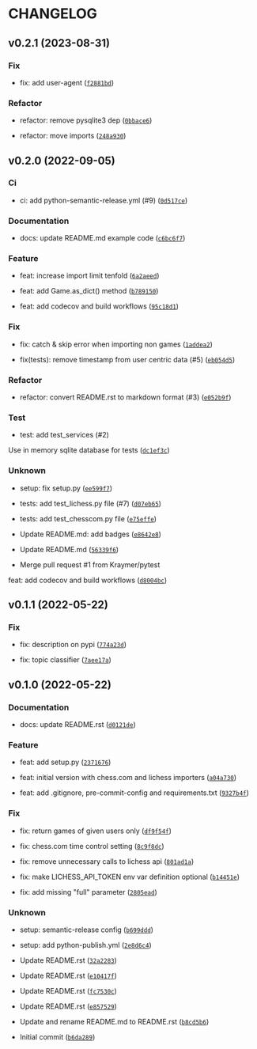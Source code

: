 # CHANGELOG



## v0.2.1 (2023-08-31)

### Fix

* fix: add user-agent ([`f2881bd`](https://github.com/Kraymer/pawnstore/commit/f2881bdb1c965f118537aeeba1e1fe88f0560868))

### Refactor

* refactor: remove pysqlite3 dep ([`0bbace6`](https://github.com/Kraymer/pawnstore/commit/0bbace6de2852808ebc98aa2d4a663e52574d2fc))

* refactor: move imports ([`248a930`](https://github.com/Kraymer/pawnstore/commit/248a9303dec9a9c822a48ad0851c02fa6eb409eb))


## v0.2.0 (2022-09-05)

### Ci

* ci: add python-semantic-release.yml (#9) ([`0d517ce`](https://github.com/Kraymer/pawnstore/commit/0d517ce09e9b3603392bbd1b3066ee549eb9ab21))

### Documentation

* docs: update README.md example code ([`c6bc6f7`](https://github.com/Kraymer/pawnstore/commit/c6bc6f74ee620ef1aa7107e5054cc63205845f25))

### Feature

* feat: increase import limit tenfold ([`6a2aeed`](https://github.com/Kraymer/pawnstore/commit/6a2aeedeae3b9538d8624d49a0c437dc9efd9bb8))

* feat: add Game.as_dict() method ([`b789150`](https://github.com/Kraymer/pawnstore/commit/b7891504841a9b579c8c87b64c51e4110d9e0203))

* feat: add codecov and build workflows ([`95c18d1`](https://github.com/Kraymer/pawnstore/commit/95c18d18e5cae693d2f86923a07c351143f40c93))

### Fix

* fix: catch &amp; skip error when importing non games ([`1addea2`](https://github.com/Kraymer/pawnstore/commit/1addea230ed14cbf2be15079063286f55d0341a8))

* fix(tests): remove timestamp from user centric data (#5) ([`eb054d5`](https://github.com/Kraymer/pawnstore/commit/eb054d50601bf452dabfd8e5d73447d46c316aad))

### Refactor

* refactor: convert README.rst to markdown format (#3) ([`e052b9f`](https://github.com/Kraymer/pawnstore/commit/e052b9f60eb28fb973bb33e5f98168414e273c5a))

### Test

* test: add test_services (#2)

Use in memory sqlite database for tests ([`dc1ef3c`](https://github.com/Kraymer/pawnstore/commit/dc1ef3c72f66aaf009b47088b3bca2abfdc472ff))

### Unknown

* setup: fix setup.py ([`ee599f7`](https://github.com/Kraymer/pawnstore/commit/ee599f7f89c6fb517102bf86e59f5e63d7fd1b00))

* tests: add test_lichess.py file (#7) ([`d07eb65`](https://github.com/Kraymer/pawnstore/commit/d07eb6596acc1bf06590bfa41f91279951bfaa84))

* tests: add test_chesscom.py file ([`e75effe`](https://github.com/Kraymer/pawnstore/commit/e75effe84546b106fee642d7b169d0543c2c22ac))

* Update README.md: add badges ([`e8642e8`](https://github.com/Kraymer/pawnstore/commit/e8642e83f78bf3b3b5069e2aefc2847db6ee7c7c))

* Update README.md ([`56339f6`](https://github.com/Kraymer/pawnstore/commit/56339f6e36c6181297600efc000ef3601d8be56c))

* Merge pull request #1 from Kraymer/pytest

feat: add codecov and build workflows ([`d8004bc`](https://github.com/Kraymer/pawnstore/commit/d8004bcc90817583858c9a935114a4806c1a717a))


## v0.1.1 (2022-05-22)

### Fix

* fix: description on pypi ([`774a23d`](https://github.com/Kraymer/pawnstore/commit/774a23d9f9f09d983f64d64f9ee5f2dc68700543))

* fix: topic classifier ([`7aee17a`](https://github.com/Kraymer/pawnstore/commit/7aee17a4ce8b1ae07e750190b8c97eaebdc4334c))


## v0.1.0 (2022-05-22)

### Documentation

* docs: update README.rst ([`d0121de`](https://github.com/Kraymer/pawnstore/commit/d0121ded8984c95e9a25adc203ff5ababd5e5baf))

### Feature

* feat: add setup.py ([`2371676`](https://github.com/Kraymer/pawnstore/commit/23716764c852c9086a9778e4160c078c96662782))

* feat: initial version with chess.com and lichess importers ([`a04a730`](https://github.com/Kraymer/pawnstore/commit/a04a730badef51da850d5bf8132cee7b200ee274))

* feat: add .gitignore, pre-commit-config and requirements.txt ([`9327b4f`](https://github.com/Kraymer/pawnstore/commit/9327b4f46b1963b878137fab2a4e6bd8b2f761cd))

### Fix

* fix: return games of given users only ([`df9f54f`](https://github.com/Kraymer/pawnstore/commit/df9f54fc3ed7a9ea9a8dcb40c3bb0bef66057ec3))

* fix: chess.com time control setting ([`8c9f8dc`](https://github.com/Kraymer/pawnstore/commit/8c9f8dca2001890d44e80da55f9170277072b527))

* fix: remove unnecessary calls to lichess api ([`801ad1a`](https://github.com/Kraymer/pawnstore/commit/801ad1a054b32819edfe9a767820538db3eeecf1))

* fix: make LICHESS_API_TOKEN env var definition optional ([`b14451e`](https://github.com/Kraymer/pawnstore/commit/b14451e347ddc62c432662f54f45c342d244c01d))

* fix: add missing &#34;full&#34; parameter ([`2805ead`](https://github.com/Kraymer/pawnstore/commit/2805eadd4d575c64a681f4b55c423a196383c8ab))

### Unknown

* setup: semantic-release config ([`b699ddd`](https://github.com/Kraymer/pawnstore/commit/b699ddd605b5bf07414e755f9cbcaa1c5e5e7588))

* setup: add python-publish.yml ([`2e8d6c4`](https://github.com/Kraymer/pawnstore/commit/2e8d6c4f91754b5a5b72aa571ba9fa7fef0243b2))

* Update README.rst ([`32a2283`](https://github.com/Kraymer/pawnstore/commit/32a228395c321654a5008002951d85229e9a84ab))

* Update README.rst ([`e10417f`](https://github.com/Kraymer/pawnstore/commit/e10417f2f6eac82a8157373156f0e3e2eec9e199))

* Update README.rst ([`fc7530c`](https://github.com/Kraymer/pawnstore/commit/fc7530c81b268bbc56857bd2526f83db557e1c8c))

* Update README.rst ([`e857529`](https://github.com/Kraymer/pawnstore/commit/e85752954e874be800e848607225dd8fffd64a34))

* Update and rename README.md to README.rst ([`b8cd5b6`](https://github.com/Kraymer/pawnstore/commit/b8cd5b6cda17622f07cbdecadedae775ba84901d))

* Initial commit ([`b6da289`](https://github.com/Kraymer/pawnstore/commit/b6da2891f3222d91c2b5636365f3eae9d42e66c0))
